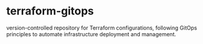 # terraform-gitops
version-controlled repository for Terraform configurations, following GitOps principles to automate infrastructure deployment and management.
